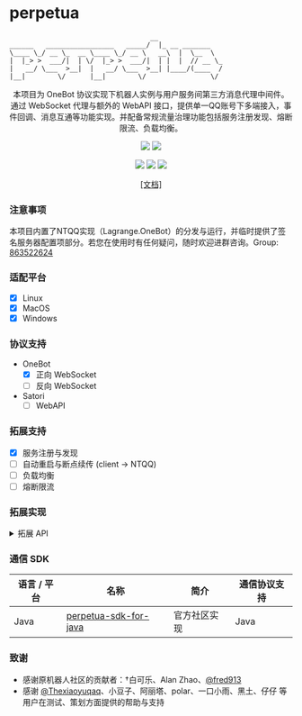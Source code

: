 # perpetua

```
                                   __
______   _________________   _____/  |_ __ _______
\____ \_/ __ \_  __ \____ \_/ __ \   __\  |  \__  \
|  |_> >  ___/|  | \/  |_> >  ___/|  | |  |  // __ \_
|   __/ \___  >__|  |   __/ \___  >__| |____/(____  /
|__|        \/      |__|        \/                \/ 
```
<p align="center">
    本项目为 OneBot 协议实现下机器人实例与用户服务间第三方消息代理中间件。通过 WebSocket 代理与额外的 WebAPI 接口，提供单一QQ账号下多端接入，事件回调、消息互通等功能实现。并配备常规流量治理功能包括服务注册发现、熔断限流、负载均衡。
</p>

<p align="center">
    <a alt="Protocol" href="https://github.com/botuniverse/onebot-11"><image src="https://img.shields.io/badge/OneBot-v11-green"></image></a>
    <a alt="NTQQ" href="https://github.com/LagrangeDev/Lagrange.Core"><image src="https://img.shields.io/badge/Lagrange-OneBot-blue"></image></a>
</p>

<p align="center">
   <a alt="License" href="https://www.gnu.org/licenses/agpl-3.0.en.html"><image src="https://img.shields.io/badge/license-AGPLv3-4EB1BA.svg"></image></a>
   <a alt="Release" href="https://github.com/IUnlimit/lagrange-go-distributed/releases"><image src="https://img.shields.io/github/release/IUnlimit/lagrange-go-distributed.svg"></image></a>
   <a alt="Actions" href="https://github.com/IUnlimit/perpetua/actions"><image src="https://github.com/IUnlimit/perpetua/workflows/CI/badge.svg"></image></a>
</p>

<p align="center">
   <a href="https://iunlimit.github.io/perpetua/">[文档]</a>
</p>

### 注意事项

本项目内置了NTQQ实现（Lagrange.OneBot）的分发与运行，并临时提供了签名服务器配置项部分。若您在使用时有任何疑问，随时欢迎进群咨询。Group: [863522624](https://qm.qq.com/cgi-bin/qm/qr?k=Xby1-vbC43Hgv4TXd8LcI889zEhwkq_a&jump_from=webapi&authKey=SmcLCk3eBSQyC0ylq9CiwTafuDk7ls+5QrNDB2//hjTZY6sCTdCz/RKzRwVRrN4J)

### 适配平台

- [x] Linux
- [x] MacOS
- [x] Windows

### 协议支持

- OneBot
  - [x] 正向 WebSocket
  - [ ] 反向 WebSocket
- Satori
  - [ ] WebAPI

### 拓展支持

- [x] 服务注册与发现
- [ ] 自动重启与断点续传 (client -> NTQQ)
- [ ] 负载均衡
- [ ] 熔断限流

### 拓展实现

<details>

<summary>拓展 API</summary>

| API                          | 功能                                                                                                                      |
|------------------------------|-------------------------------------------------------------------------------------------------------------------------|
| get_ws_port                  | [获取分配的ws端口](https://iunlimit.github.io/perpetua/#/zh-cn/user/enhance-api?id=get_ws_port-获取分配的ws端口)                      |
| get_online_clients           | [获取当前在线客户端列表](https://iunlimit.github.io/perpetua/#/zh-cn/user/enhance-api?id=get_online_clients-获取当前在线客户端列表)           |
| set_restart                  | [重启 OneBot 实现](https://iunlimit.github.io/perpetua/#/zh-cn/user/enhance-api?id=set_restart-重启-onebot-实现)                |
| set_client_name              | [设置当前客户端名称](https://iunlimit.github.io/perpetua/#/zh-cn/user/enhance-api?id=set_client_name-设置当前客户端名称)                  |
| send_broadcast_data          | [发送客户端广播数据](https://iunlimit.github.io/perpetua/#/zh-cn/user/enhance-api?id=send_broadcast_data-发送客户端广播数据)              |
| send_broadcast_data_callback | [发送客户端广播数据回调](https://iunlimit.github.io/perpetua/#/zh-cn/user/enhance-api?id=send_broadcast_data_callback-发送客户端广播数据回调) |

[获取分配的ws端口]: #
[获取当前在线客户端列表]: #
[重启 OneBot 实现]: #
[设置当前客户端名称]: #
[发送客户端广播数据]: #
[发送客户端广播数据回调]: #

</details>

### 通信 SDK

| 语言 / 平台 | 名称                                                                         | 简介     | 通信协议支持 |
|---------|----------------------------------------------------------------------------|--------|--------|
| Java    | [perpetua-sdk-for-java](https://github.com/IUnlimit/perpetua-sdk-for-java) | 官方社区实现 | Java   |


### 致谢
- 感谢原机器人社区的贡献者：†白可乐、Alan Zhao、[@fred913](https://github.com/fred913)
- 感谢 [@Thexiaoyuqaq](https://github.com/Thexiaoyuqaq)、小豆子、阿丽塔、polar、一口小雨、黑土、仔仔 等用户在测试、策划方面提供的帮助与支持
